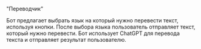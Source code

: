 "Переводчик"

Бот предлагает выбрать язык на который нужно перевести текст, используя кнопки. После выбора языка пользователь отправляет текст, который нужно перевести. Бот использует ChatGPT для перевода текста и отправляет результат пользователю.
